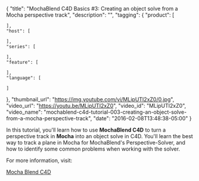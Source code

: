{
  "title": "MochaBlend C4D Basics #3: Creating an object solve from a Mocha perspective track",
  "description": "",
  "tagging": {
    "product": [

    ],
    "host": [

    ],
    "series": [

    ],
    "feature": [

    ],
    "language": [

    ]
  },
  "thumbnail_url": "https://img.youtube.com/vi/MLipUTI2xZ0/0.jpg",
  "video_url": "https://youtu.be/MLipUTI2xZ0",
  "video_id": "MLipUTI2xZ0",
  "video_name": "mochablend-c4d-tutorial-003-creating-an-object-solve-from-a-mocha-perspective-track",
  "date": "2016-02-08T13:48:38-05:00"
}

In this tutorial, you'll learn how to use **MochaBlend C4D** to turn a
perspective track in **Mocha** into an object solve in C4D. You'll learn the
best way to track a plane in Mocha for MochaBlend's Perspective-Solver, and
how to identify some common problems when working with the solver.

For more information, visit:

[Mocha Blend C4D](/store/?collection=partner-products&product=mochablend-c4d)


